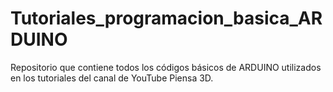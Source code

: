 # Tutoriales_programacion_basica_ARDUINO
Repositorio que contiene todos los códigos básicos de ARDUINO utilizados en los tutoriales del canal de YouTube Piensa 3D.
